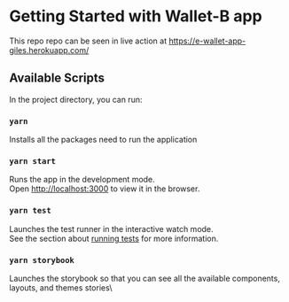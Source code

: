 # Getting Started with Wallet-B app

This repo repo can be seen in live action at https://e-wallet-app-giles.herokuapp.com/


## Available Scripts

In the project directory, you can run:

### `yarn`
Installs all the packages need to run the application

### `yarn start`

Runs the app in the development mode.\
Open [http://localhost:3000](http://localhost:3000) to view it in the browser.


### `yarn test`

Launches the test runner in the interactive watch mode.\
See the section about [running tests](https://facebook.github.io/create-react-app/docs/running-tests) for more information.

### `yarn storybook`

Launches the storybook so that you can see all the available components, layouts, and themes stories\

